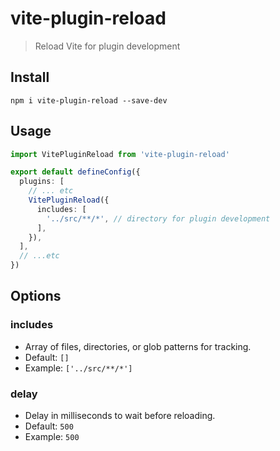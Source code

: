 # vite-plugin-reload

> Reload Vite for plugin development

## Install

```
npm i vite-plugin-reload --save-dev
```


## Usage

  ```ts
  import VitePluginReload from 'vite-plugin-reload'

  export default defineConfig({
    plugins: [
      // ... etc
      VitePluginReload({
        includes: [
          '../src/**/*', // directory for plugin development
        ],
      }),
    ],
    // ...etc
  })
  ```


## Options

### includes

  - Array of files, directories, or glob patterns for tracking.
  - Default: `[]`
  - Example: `['../src/**/*']`

### delay

  - Delay in milliseconds to wait before reloading.
  - Default: `500`
  - Example: `500`
